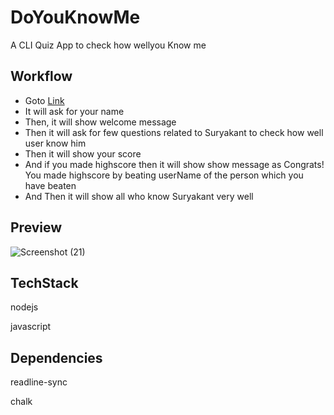# DoYouKnowMe

A CLI Quiz App to check how wellyou Know me

## Workflow

- Goto [Link](https://replit.com/@IM-Suryakant-Ku/DoYouKnowMe?embed=1&output=1)
- It will ask for your name
- Then, it will show welcome message
- Then it will ask for few questions related to Suryakant to check how well user know him
- Then it will show your score
- And if you made highscore then it will show show message as Congrats! You made highscore by beating userName of the person which you have beaten
- And Then it will show all who know Suryakant very well

## Preview
![Screenshot (21)](https://user-images.githubusercontent.com/66691162/214779584-90eaacb3-653b-4ab2-a52f-7c9d2eb4758b.png)

## TechStack

nodejs

javascript

## Dependencies

readline-sync

chalk
